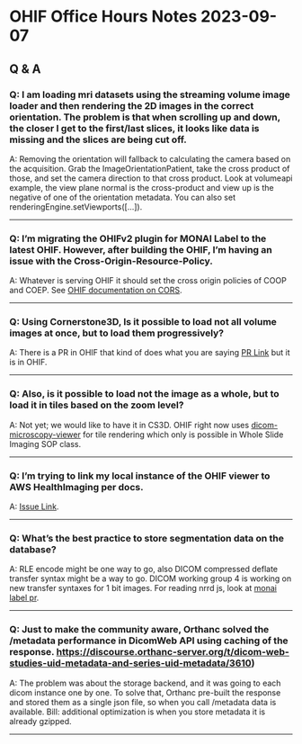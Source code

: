# OHIF Office Hours Notes 2023-09-07

## Q & A

### Q: I am loading mri datasets using the streaming volume image loader and then rendering the 2D images in the correct orientation. The problem is that when scrolling up and down, the closer I get to the first/last slices, it looks like data is missing and the slices are being cut off.

A: Removing the orientation will fallback to calculating the camera based on the acquisition. Grab the ImageOrientationPatient, take the cross product of those, and set the camera direction to that cross product. Look at volumeapi example, the view plane normal is the cross-product and view up is the negative of one of the orientation metadata. You can also set renderingEngine.setViewports([...]).

---

### Q: I’m migrating the OHIFv2 plugin for MONAI Label to the latest OHIF. However, after building the OHIF, I’m having an issue with the Cross-Origin-Resource-Policy.

A: Whatever is serving OHIF it should set the cross origin policies of COOP and COEP. See [OHIF documentation on CORS](https://docs.ohif.org/deployment/cors).

---

### Q: Using Cornerstone3D, Is it possible to load not all volume images at once, but to load them progressively?

A: There is a PR in OHIF that kind of does what you are saying [PR Link](https://github.com/OHIF/Viewers/pull/3235) but it is in OHIF.

---

### Q: Also, is it possible to load not the image as a whole, but to load it in tiles based on the zoom level?

A: Not yet; we would like to have it in CS3D. OHIF right now uses [dicom-microscopy-viewer](https://github.com/ImagingDataCommons/dicom-microscopy-viewer) for tile rendering which only is possible in Whole Slide Imaging SOP class.

---

### Q: I’m trying to link my local instance of the OHIF viewer to AWS HealthImaging per docs.

A: [Issue Link](https://github.com/RadicalImaging/ohif-aws-healthimaging/issues/19).

---

### Q: What’s the best practice to store segmentation data on the database?

A: RLE encode might be one way to go, also DICOM compressed deflate transfer syntax might be a way to go. DICOM working group 4 is working on new transfer syntaxes for 1 bit images. For reading nrrd js, look at [monai label pr](https://github.com/Project-MONAI/MONAILabel/pull/1531).

---

### Q: Just to make the community aware, Orthanc solved the /metadata performance in DicomWeb API using caching of the response. https://discourse.orthanc-server.org/t/dicom-web-studies-uid-metadata-and-series-uid-metadata/3610)

A: The problem was about the storage backend, and it was going to each dicom instance one by one. To solve that, Orthanc pre-built the response and stored them as a single json file, so when you call /metadata data is available. Bill: additional optimization is when you store metadata it is already gzipped.

---
